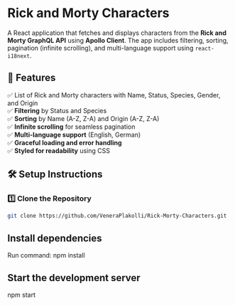 # Rick and Morty Characters

A React application that fetches and displays characters from the **Rick and Morty GraphQL API** using **Apollo Client**. The app includes filtering, sorting, pagination (infinite scrolling), and multi-language support using `react-i18next`.

## 📌 Features

✅ List of Rick and Morty characters with Name, Status, Species, Gender, and Origin  
✅ **Filtering** by Status and Species  
✅ **Sorting** by Name (A-Z, Z-A) and Origin (A-Z, Z-A)  
✅ **Infinite scrolling** for seamless pagination  
✅ **Multi-language support** (English, German)  
✅ **Graceful loading and error handling**  
✅ **Styled for readability** using CSS  

## 🛠️ Setup Instructions

### 1️⃣ **Clone the Repository**
```sh
git clone https://github.com/VeneraPlakolli/Rick-Morty-Characters.git
```

## Install dependencies

Run command: 
npm install

## Start the development server
npm start
